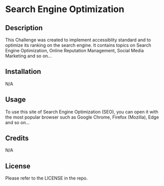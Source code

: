 # Search Engine Optimization

## Description

This Challenge was created to implement accessiblity standard and to optimize its ranking on the search engine. It contains topics on Search Engine Optimization, Online Reputation Management, Social Media Marketing and so on...

## Installation

N/A

## Usage

To use this site of Search Engine Optimization (SEO), you can open it with the most popular browser such as Google Chrome, Firefox (Mozilla), Edge and so on...

## Credits

N/A

## License

Please refer to the LICENSE in the repo.
